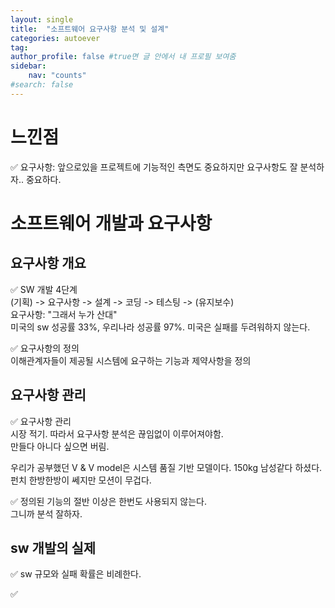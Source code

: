 ```yaml
---
layout: single
title:  "소프트웨어 요구사항 분석 및 설계"
categories: autoever
tag: 
author_profile: false #true면 글 안에서 내 프로필 보여줌
sidebar:
    nav: "counts"
#search: false
---
```


# 느낀점
✅ 요구사항: 앞으로있을 프로젝트에 기능적인 측면도 중요하지만 요구사항도 잘 분석하자.. 중요하다. 

# 소프트웨어 개발과 요구사항
## 요구사항 개요
✅ SW 개발 4단계   
(기획) -> 요구사항 -> 설계 -> 코딩 -> 테스팅 -> (유지보수)   
요구사항: "그래서 누가 산대"   
미국의 sw 성공률 33%, 우리나라 성공률 97%. 미국은 실패를 두려워하지 않는다.   
   
✅ 요구사항의 정의   
이해관계자들이 제공될 시스템에 요구하는 기능과 제약사항을 정의   

## 요구사항 관리
✅ 요구사항 관리   
시장 적기. 따라서 요구사항 분석은 끊임없이 이루어져야함.   
만들다 아니다 싶으면 버림.   
   
우리가 공부했던 V & V model은 시스템 품질 기반 모델이다. 150kg 남성같다 하셨다. 펀치 한방한방이 쎄지만 모션이 무겁다.   
   
✅ 정의된 기능의 절반 이상은 한번도 사용되지 않는다.   
그니까 분석 잘하자.   

## sw 개발의 실제
✅ sw 규모와 실패 확률은 비례한다.   
   
✅ 


